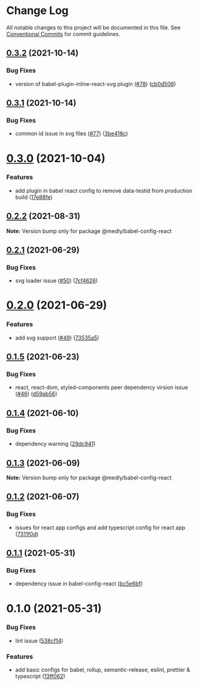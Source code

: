 # Change Log

All notable changes to this project will be documented in this file.
See [Conventional Commits](https://conventionalcommits.org) for commit guidelines.

## [0.3.2](https://github.com/medly/configs/compare/@medly/babel-config-react@0.3.1...@medly/babel-config-react@0.3.2) (2021-10-14)


### Bug Fixes

* version of babel-plugin-inline-react-svg plugin ([#78](https://github.com/medly/configs/issues/78)) ([cb0d506](https://github.com/medly/configs/commit/cb0d50691ac4c74ddb1820d641343dba6950c0ba))





## [0.3.1](https://github.com/medly/configs/compare/@medly/babel-config-react@0.3.0...@medly/babel-config-react@0.3.1) (2021-10-14)


### Bug Fixes

* common id issue in svg files ([#77](https://github.com/medly/configs/issues/77)) ([3be418c](https://github.com/medly/configs/commit/3be418c5110318e088b38913e2b57a1409307406))





# [0.3.0](https://github.com/medly/configs/compare/@medly/babel-config-react@0.2.2...@medly/babel-config-react@0.3.0) (2021-10-04)


### Features

* add plugin in babel react config to remove data-testid from production build ([17e88fe](https://github.com/medly/configs/commit/17e88fe5caef049568b007b818105d4a4b278fa2))





## [0.2.2](https://github.com/medly/configs/compare/@medly/babel-config-react@0.2.1...@medly/babel-config-react@0.2.2) (2021-08-31)

**Note:** Version bump only for package @medly/babel-config-react





## [0.2.1](https://github.com/medly/configs/compare/@medly/babel-config-react@0.2.0...@medly/babel-config-react@0.2.1) (2021-06-29)


### Bug Fixes

* svg loader issue ([#50](https://github.com/medly/configs/issues/50)) ([7cf4626](https://github.com/medly/configs/commit/7cf4626773a521ba4d238c2a5ebc9dee6c5c0224))





# [0.2.0](https://github.com/medly/configs/compare/@medly/babel-config-react@0.1.5...@medly/babel-config-react@0.2.0) (2021-06-29)


### Features

* add svg support ([#49](https://github.com/medly/configs/issues/49)) ([73535a5](https://github.com/medly/configs/commit/73535a57bcbadf9da59be2dde76efab74d7f02db))





## [0.1.5](https://github.com/medly/configs/compare/@medly/babel-config-react@0.1.4...@medly/babel-config-react@0.1.5) (2021-06-23)


### Bug Fixes

* react, react-dom, styled-components peer dependency virsion issue ([#46](https://github.com/medly/configs/issues/46)) ([d59ab56](https://github.com/medly/configs/commit/d59ab563076c1a835046ac9221f96fa4241f0b34))





## [0.1.4](https://github.com/medly/configs/compare/@medly/babel-config-react@0.1.3...@medly/babel-config-react@0.1.4) (2021-06-10)


### Bug Fixes

* dependency warning ([29dc941](https://github.com/medly/configs/commit/29dc9416844032c6d3680fdbecaa3054af4f31f5))





## [0.1.3](https://github.com/medly/configs/compare/@medly/babel-config-react@0.1.2...@medly/babel-config-react@0.1.3) (2021-06-09)

**Note:** Version bump only for package @medly/babel-config-react





## [0.1.2](https://github.com/medly/configs/compare/@medly/babel-config-react@0.1.1...@medly/babel-config-react@0.1.2) (2021-06-07)


### Bug Fixes

* issues for react app configs and add typescript config for react app ([7311f0d](https://github.com/medly/configs/commit/7311f0d210dfd264757b97375e504cc6c097074b))





## [0.1.1](https://github.com/medly/configs/compare/@medly/babel-config-react@0.1.0...@medly/babel-config-react@0.1.1) (2021-05-31)


### Bug Fixes

* dependency issue in babel-config-react ([bc5e6bf](https://github.com/medly/configs/commit/bc5e6bf115183e7638b6468e5c6400819c2ecd28))





# 0.1.0 (2021-05-31)


### Bug Fixes

* lint issue ([538cf14](https://github.com/medly/configs/commit/538cf1405ec1c76de412ed3378809afdbc28c45e))


### Features

* add basic configs for babel, rollup, semantic-release, eslint, prettier & typescript ([13ff062](https://github.com/medly/configs/commit/13ff0623177c58378914d01031328d71504653af))
